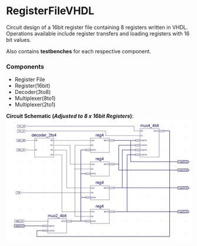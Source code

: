 # RegisterFileVHDL
Circuit design of a 16bit register file containing 8 registers written in VHDL. Operations available include register transfers and loading registers with 16 bit values.

Also contains **testbenches** for each respective component.

### Components 
* Register File
* Register(16bit)
* Decoder(3to8)
* Multiplexer(8to1)
* Multiplexer(2to1)


**Circuit Schematic (_Adjusted to 8 x 16bit Registers_)**: 
<br/>![alt text][circuit]

[circuit]: https://github.com/dooleyb1/RegisterFileVHDL/blob/master/circuit.png "4 Registers Version of Circuit"
